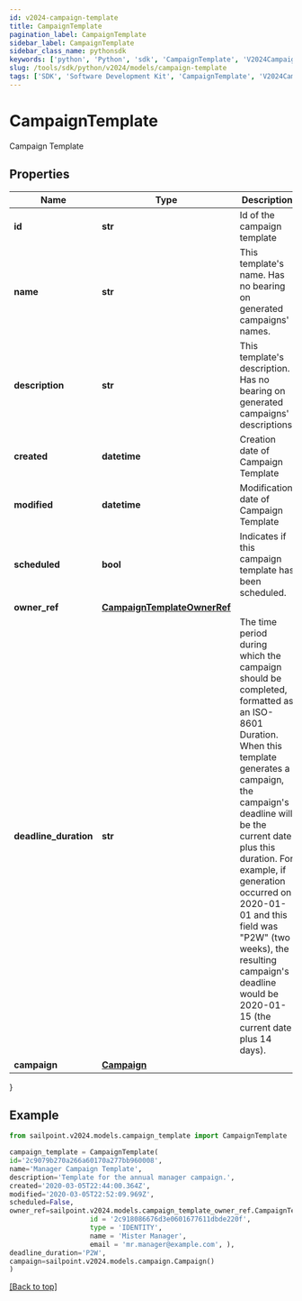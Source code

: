```yaml
---
id: v2024-campaign-template
title: CampaignTemplate
pagination_label: CampaignTemplate
sidebar_label: CampaignTemplate
sidebar_class_name: pythonsdk
keywords: ['python', 'Python', 'sdk', 'CampaignTemplate', 'V2024CampaignTemplate'] 
slug: /tools/sdk/python/v2024/models/campaign-template
tags: ['SDK', 'Software Development Kit', 'CampaignTemplate', 'V2024CampaignTemplate']
---
```


# CampaignTemplate

Campaign Template

## Properties

Name | Type | Description | Notes
------------ | ------------- | ------------- | -------------
**id** | **str** | Id of the campaign template | [optional] 
**name** | **str** | This template's name. Has no bearing on generated campaigns' names. | [required]
**description** | **str** | This template's description. Has no bearing on generated campaigns' descriptions. | [required]
**created** | **datetime** | Creation date of Campaign Template | [required][readonly] 
**modified** | **datetime** | Modification date of Campaign Template | [required][readonly] 
**scheduled** | **bool** | Indicates if this campaign template has been scheduled. | [optional] [readonly] [default to False]
**owner_ref** | [**CampaignTemplateOwnerRef**](campaign-template-owner-ref) |  | [optional] 
**deadline_duration** | **str** | The time period during which the campaign should be completed, formatted as an ISO-8601 Duration. When this template generates a campaign, the campaign's deadline will be the current date plus this duration. For example, if generation occurred on 2020-01-01 and this field was \"P2W\" (two weeks), the resulting campaign's deadline would be 2020-01-15 (the current date plus 14 days). | [optional] 
**campaign** | [**Campaign**](campaign) |  | [required]
}

## Example

```python
from sailpoint.v2024.models.campaign_template import CampaignTemplate

campaign_template = CampaignTemplate(
id='2c9079b270a266a60170a277bb960008',
name='Manager Campaign Template',
description='Template for the annual manager campaign.',
created='2020-03-05T22:44:00.364Z',
modified='2020-03-05T22:52:09.969Z',
scheduled=False,
owner_ref=sailpoint.v2024.models.campaign_template_owner_ref.CampaignTemplate_ownerRef(
                    id = '2c918086676d3e0601677611dbde220f', 
                    type = 'IDENTITY', 
                    name = 'Mister Manager', 
                    email = 'mr.manager@example.com', ),
deadline_duration='P2W',
campaign=sailpoint.v2024.models.campaign.Campaign()
)

```
[[Back to top]](#) 

